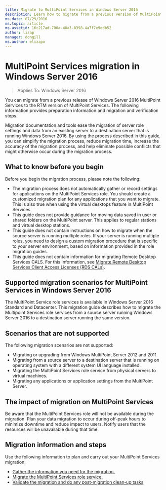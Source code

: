 ```yaml
---
title: Migrate to MultiPoint Services in Windows Server 2016
description: Learn how to migrate from a previous version of MultiPoint Services
ms.date: 07/29/2016
ms.topic: article
ms.assetid: 16c217ad-700a-48a3-8398-4a7f7e9edb52
author: lizap
manager: dongill
ms.author: elizapo
---
```

# MultiPoint Services migration in Windows Server 2016
>Applies To: Windows Server 2016

You can migrate from a previous release of Windows Server 2016 MultiPoint Services to the RTM version of MultiPoint Services. The following information provides preparation information and migration and verification steps.

Migration documentation and tools ease the migration of server role settings and data from an existing server to a destination server that is running Windows Server 2016. By using the process described in this guide, you can simplify the migration process, reduce migration time, increase the accuracy of the migration process, and help eliminate possible conflicts that might otherwise occur during the migration process.

## What to know before you begin
Before you begin the migration process, please note the following:

- The migration process does not automatically gather or record settings for applications on the MultiPoint Services role. You should create a customized migration plan for any applications that you want to migrate. This is also true when using the virtual desktops feature in MultiPoint Services.
- This guide does not provide guidance for moving data saved in user or shared folders on the MultiPoint server. This applies to regular stations and virtual desktop stations.
- This guide does not contain instructions on how to migrate when the source server is running multiple roles. If your server is running multiple roles, you need to design a custom migration procedure that is specific to your server environment, based on information provided in the role migration guides.
- This guide does not contain information for migrating Remote Desktop Services CALS. For this information, see [Migrate Remote Desktop Services Client Access Licenses (RDS CALs)](/previous-versions/windows/it-pro/windows-server-2008-R2-and-2008/dd851844(v=ws.11)).

## Supported migration scenarios for MultiPoint Services in Windows Server 2016
The MultiPoint Service role services is available in Windows Server 2016 Standard and Datacenter. This migration guide describes how to migrate the Multipoint Services role services from a source server running Windows Server 2016 to a destination server running the same version.

## Scenarios that are not supported

The following migration scenarios are not supported:

- Migrating or upgrading from Windows MultiPoint Server 2012 and 2011.
- Migrating from a source server to a destination server that is running on operating system with a different system UI language installed.
- Migrating the MultiPoint Services role service from physical servers to virtual machines.
- Migrating any applications or application settings from the MultiPoint Server.

## The impact of migration on MultiPoint Services
Be aware that the MultiPoint Services role will not be available during the migration. Plan your data migration to occur during off-peak hours to minimize downtime and reduce impact to users. Notify users that the resources will be unavailable during that time.

## Migration information and steps
Use the following information to plan and carry out your MultiPoint Services migration:

- [Gather the information you need for the migration.](multipoint-services-migration-preparation.md)
- [Migrate the MultiPoint Services role service.](multipoint-services-migration-steps.md)
- [Validate the migration and do any post-migration clean-up tasks](multipoint-services-post-migration-steps.md)
